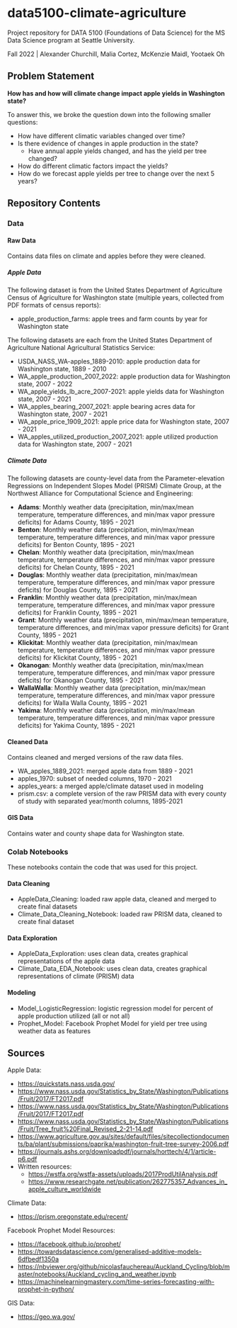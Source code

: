 # data5100-climate-agriculture
Project repository for DATA 5100 (Foundations of Data Science) for the MS Data Science program at Seattle University.

Fall 2022 | Alexander Churchill, Malia Cortez, McKenzie Maidl, Yootaek Oh

## Problem Statement
**How has and how will climate change impact apple yields in Washington state?**

To answer this, we broke the question down into the following smaller questions:

- How have different climatic variables changed over time?
- Is there evidence of changes in apple production in the state?
    - Have annual apple yields changed, and has the yield per tree changed?
- How do different climatic factors impact the yields?
- How do we forecast apple yields per tree to change over the next 5 years?

## Repository Contents

### Data

#### Raw Data
Contains data files on climate and apples before they were cleaned.

##### Apple Data
The following dataset is from the United States Department of Agriculture Census of Agriculture for Washington state (multiple years, collected from PDF formats of census reports):
- apple_production_farms: apple trees and farm counts by year for Washington state

The following datasets are each from the United States Department of Agriculture National Agricultural Statistics Service: 
- USDA_NASS_WA-apples_1889-2010: apple production data for Washington state, 1889 - 2010
- WA_apple_production_2007_2022: apple production data for Washington state, 2007 - 2022
- WA_apple_yields_lb_acre_2007-2021: apple yields data for Washington state, 2007 - 2021
- WA_apples_bearing_2007_2021: apple bearing acres data for Washington state, 2007 - 2021
- WA_apple_price_1909_2021: apple price data for Washington state, 2007 - 2021
- WA_apples_utilized_production_2007_2021: apple utilized production data for Washington state, 2007 - 2021

##### Climate Data
The following datasets are county-level data from the Parameter-elevation Regressions on Independent Slopes Model (PRISM) Climate Group, at the Northwest Alliance for Computational Science and Engineering:
- **Adams**: Monthly weather data (precipitation, min/max/mean temperature, temperature differences, and min/max vapor pressure deficits) for Adams County, 1895 - 2021
- **Benton**: Monthly weather data (precipitation, min/max/mean temperature, temperature differences, and min/max vapor pressure deficits) for Benton County, 1895 - 2021
- **Chelan**: Monthly weather data (precipitation, min/max/mean temperature, temperature differences, and min/max vapor pressure deficits) for Chelan County, 1895 - 2021
- **Douglas**: Monthly weather data (precipitation, min/max/mean temperature, temperature differences, and min/max vapor pressure deficits) for Douglas County, 1895 - 2021
- **Franklin**: Monthly weather data (precipitation, min/max/mean temperature, temperature differences, and min/max vapor pressure deficits) for Franklin County, 1895 - 2021
- **Grant**: Monthly weather data (precipitation, min/max/mean temperature, temperature differences, and min/max vapor pressure deficits) for Grant County, 1895 - 2021
- **Klickitat**: Monthly weather data (precipitation, min/max/mean temperature, temperature differences, and min/max vapor pressure deficits) for Klickitat County, 1895 - 2021
- **Okanogan**: Monthly weather data (precipitation, min/max/mean temperature, temperature differences, and min/max vapor pressure deficits) for Okanogan County, 1895 - 2021
- **WallaWalla**: Monthly weather data (precipitation, min/max/mean temperature, temperature differences, and min/max vapor pressure deficits) for Walla Walla County, 1895 - 2021
- **Yakima**: Monthly weather data (precipitation, min/max/mean temperature, temperature differences, and min/max vapor pressure deficits) for Yakima County, 1895 - 2021


#### Cleaned Data
Contains cleaned and merged versions of the raw data files.

- WA_apples_1889_2021: merged apple data from 1889 - 2021
- apples_1970: subset of needed columns, 1970 - 2021
- apples_years: a merged apple/climate dataset used in modeling
- prism.csv: a complete version of the raw PRISM data with every county of study with separated year/month columns, 1895-2021

#### GIS Data
Contains water and county shape data for Washington state.

### Colab Notebooks
These notebooks contain the code that was used for this project.

#### Data Cleaning
- AppleData_Cleaning: loaded raw apple data, cleaned and merged to create final datasets
- Climate_Data_Cleaning_Notebook: loaded raw PRISM data, cleaned to create final dataset

#### Data Exploration
- AppleData_Exploration: uses clean data, creates graphical representations of the apple data
- Climate_Data_EDA_Notebook: uses clean data, creates graphical representations of climate (PRISM) data

#### Modeling
- Model_LogisticRegression: logistic regression model for percent of apple production utilized (all or not all) 
- Prophet_Model: Facebook Prophet Model for yield per tree using weather data as features

## Sources
Apple Data:
- https://quickstats.nass.usda.gov/
- https://www.nass.usda.gov/Statistics_by_State/Washington/Publications/Fruit/2017/FT2017.pdf
- https://www.nass.usda.gov/Statistics_by_State/Washington/Publications/Fruit/2017/FT2017.pdf
- https://www.nass.usda.gov/Statistics_by_State/Washington/Publications/Fruit/Tree_fruit%20Final_Revised_2-21-14.pdf
- https://www.agriculture.gov.au/sites/default/files/sitecollectiondocuments/ba/plant/submissions/paprika/washington-fruit-tree-survey-2006.pdf
- https://journals.ashs.org/downloadpdf/journals/horttech/4/1/article-p6.pdf
- Written resources:
    - https://wstfa.org/wstfa-assets/uploads/2017ProdUtilAnalysis.pdf
    - https://www.researchgate.net/publication/262775357_Advances_in_apple_culture_worldwide

Climate Data:
- https://prism.oregonstate.edu/recent/

Facebook Prophet Model Resources:
- https://facebook.github.io/prophet/
- https://towardsdatascience.com/generalised-additive-models-6dfbedf1350a
- https://nbviewer.org/github/nicolasfauchereau/Auckland_Cycling/blob/master/notebooks/Auckland_cycling_and_weather.ipynb
- https://machinelearningmastery.com/time-series-forecasting-with-prophet-in-python/

GIS Data:
- https://geo.wa.gov/

